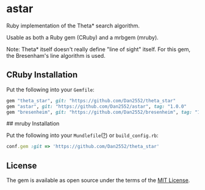 # astar

Ruby implementation of the Theta* search algorithm.

Usable as both a Ruby gem (CRuby) and a mrbgem (mruby).

Note: Theta* itself doesn't really define "line of sight" itself. For this gem, the Bresenham's line algorithm is used.

## CRuby Installation

Put the following into your `Gemfile`:

``` ruby
gem "theta_star", git: "https://github.com/Dan2552/theta_star"
gem "astar", git: "https://github.com/Dan2552/astar", tag: "1.0.0"
gem "bresenheim", git: "https://github.com/Dan2552/bresenheim", tag: "1.0.0"
```

## mruby Installation

Put the following into your `Mundlefile`([?](https://github.com/Dan2552/mundler)) or `build_config.rb`:

``` ruby
conf.gem :git => 'https://github.com/Dan2552/theta_star'
```

## License

The gem is available as open source under the terms of the [MIT License](https://opensource.org/licenses/MIT).
